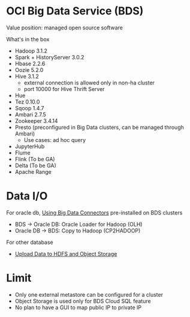 # OCI Big Data Service (BDS)

Value position: managed open source software


What's in the box
- Hadoop 3.1.2
- Spark + HistoryServer 3.0.2
- Hbase 2.2.6
- Oozie 5.2.0
- Hive 3.1.2
  - external connection is allowed only in non-ha cluster
  - port 10000 for Hive Thrift Server
- Hue
- Tez 0.10.0
- Sqoop 1.4.7
- Ambari 2.7.5
- Zookeeper 3.4.14
- Presto (preconfigured in Big Data clusters, can be managed through Ambari)
  - Use cases: ad hoc query
- JupyterHub
- Flume
- Flink (To be GA)
- Delta (To be GA)
- Apache Range




# Data I/O

For oracle db, [Using Big Data Connectors](https://docs.oracle.com/en-us/iaas/Content/bigdata/connectors.htm) pre-installed on BDS clusters
- BDS -> Oracle DB: Oracle Loader for Hadoop (OLH)
- Oracle DB -> BDS: Copy to Hadoop (CP2HADOOP)

For other database
- [Upload Data to HDFS and Object Storage](https://docs.oracle.com/en-us/iaas/Content/tutorials/bigdata/get-started-odh/00-overview.htm#upload)

# Limit
- Only one external metastore can be configured for a cluster
- Object Storage is used only for BDS Cloud SQL feature
- No plan to have a GUI to map public IP to private IP


